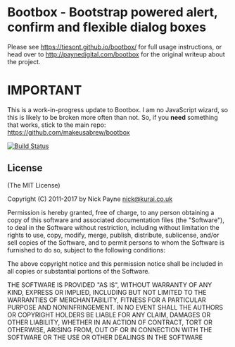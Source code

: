 # Bootbox - Bootstrap powered alert, confirm and flexible dialog boxes

Please see https://tiesont.github.io/bootbox/ for full usage instructions, or head over to http://paynedigital.com/bootbox for
the original writeup about the project.

# IMPORTANT

This is a work-in-progress update to Bootbox. I am no JavaScript wizard, so this is likely to be broken more often 
than not. So, if you **need** something that works, stick to the main repo: https://github.com/makeusabrew/bootbox

[![Build Status](https://api.travis-ci.org/tiesont/bootbox.svg)](http://travis-ci.org/tiesont/bootbox)

## License

(The MIT License)

Copyright (C) 2011-2017 by Nick Payne <nick@kurai.co.uk>

Permission is hereby granted, free of charge, to any person obtaining a copy
of this software and associated documentation files (the "Software"), to deal
in the Software without restriction, including without limitation the rights
to use, copy, modify, merge, publish, distribute, sublicense, and/or sell
copies of the Software, and to permit persons to whom the Software is
furnished to do so, subject to the following conditions:

The above copyright notice and this permission notice shall be included in
all copies or substantial portions of the Software.

THE SOFTWARE IS PROVIDED "AS IS", WITHOUT WARRANTY OF ANY KIND, EXPRESS OR
IMPLIED, INCLUDING BUT NOT LIMITED TO THE WARRANTIES OF MERCHANTABILITY,
FITNESS FOR A PARTICULAR PURPOSE AND NONINFRINGEMENT. IN NO EVENT SHALL THE
AUTHORS OR COPYRIGHT HOLDERS BE LIABLE FOR ANY CLAIM, DAMAGES OR OTHER
LIABILITY, WHETHER IN AN ACTION OF CONTRACT, TORT OR OTHERWISE, ARISING FROM,
OUT OF OR IN CONNECTION WITH THE SOFTWARE OR THE USE OR OTHER DEALINGS IN
THE SOFTWARE
